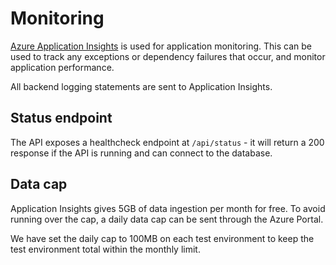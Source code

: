 # Monitoring

[Azure Application Insights](https://docs.microsoft.com/en-us/azure/azure-monitor/app/app-insights-overview)
is used for application monitoring. This can be used to track any exceptions or dependency failures that occur,
and monitor application performance.

All backend logging statements are sent to Application Insights.

## Status endpoint

The API exposes a healthcheck endpoint at `/api/status` - it will return a 200 response if the API is running
and can connect to the database.

## Data cap

Application Insights gives 5GB of data ingestion per month for free. To avoid running over the cap,
a daily data cap can be sent through the Azure Portal.

We have set the daily cap to 100MB on each test environment to keep the test environment total within
the monthly limit.
